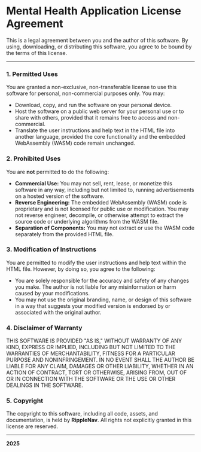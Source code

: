 # Mental Health Application License Agreement

This is a legal agreement between you and the author of this software. By using, downloading, or distributing this software, you agree to be bound by the terms of this license.

---

### 1. Permitted Uses

You are granted a non-exclusive, non-transferable license to use this software for personal, non-commercial purposes only. You may:

* Download, copy, and run the software on your personal device.
* Host the software on a public web server for your personal use or to share with others, provided that it remains free to access and non-commercial.
* Translate the user instructions and help text in the HTML file into another language, provided the core functionality and the embedded WebAssembly (WASM) code remain unchanged.

### 2. Prohibited Uses

You are **not** permitted to do the following:

* **Commercial Use:** You may not sell, rent, lease, or monetize this software in any way, including but not limited to, running advertisements on a hosted version of the software.
* **Reverse Engineering:** The embedded WebAssembly (WASM) code is proprietary and is not licensed for public use or modification. You may not reverse engineer, decompile, or otherwise attempt to extract the source code or underlying algorithms from the WASM file.
* **Separation of Components:** You may not extract or use the WASM code separately from the provided HTML file.

### 3. Modification of Instructions

You are permitted to modify the user instructions and help text within the HTML file. However, by doing so, you agree to the following:

* You are solely responsible for the accuracy and safety of any changes you make. The author is not liable for any misinformation or harm caused by your modifications.
* You may not use the original branding, name, or design of this software in a way that suggests your modified version is endorsed by or associated with the original author.

### 4. Disclaimer of Warranty

THIS SOFTWARE IS PROVIDED "AS IS," WITHOUT WARRANTY OF ANY KIND, EXPRESS OR IMPLIED, INCLUDING BUT NOT LIMITED TO THE WARRANTIES OF MERCHANTABILITY, FITNESS FOR A PARTICULAR PURPOSE AND NONINFRINGEMENT. IN NO EVENT SHALL THE AUTHOR BE LIABLE FOR ANY CLAIM, DAMAGES OR OTHER LIABILITY, WHETHER IN AN ACTION OF CONTRACT, TORT OR OTHERWISE, ARISING FROM, OUT OF OR IN CONNECTION WITH THE SOFTWARE OR THE USE OR OTHER DEALINGS IN THE SOFTWARE.

### 5. Copyright

The copyright to this software, including all code, assets, and documentation, is held by **RippleNav**. All rights not explicitly granted in this license are reserved.

---

**2025**